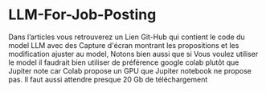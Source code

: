 # LLM-For-Job-Posting
 Dans l’articles vous retrouverez un Lien Git-Hub qui contient le code du model LLM avec des Capture d'écran montrant les propositions et les modification ajuster au model, 
 Notons bien aussi que si Vous voulez utiliser le model il faudrait bien utiliser de préférence google colab plutôt que Jupiter note car Colab propose un GPU que Jupiter notebook ne propose pas. 
 Il faut aussi attendre presque 20 Gb de téléchargement
